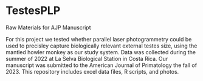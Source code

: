 # TestesPLP
Raw Materials for AJP Manuscript

For this project we tested whether parallel laser photogrammetry could be used to precisley capture biologically relevant external testes size, using the mantled howler monkey as our study system. Data was collected during the summer of 2022 at La Selva Biological Station in Costa Rica. Our manuscript was submitted to the American Journal of Primatology the fall of 2023. This repository includes excel data files, R scripts, and photos.
